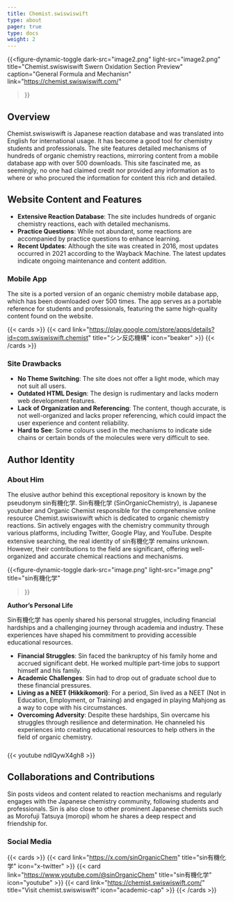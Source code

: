 ```yaml
---
title: Chemist.swiswiswift
type: about
pager: true
type: docs
weight: 2
---
```


{{<figure-dynamic-toggle
    dark-src="image2.png" 
    light-src="image2.png"  
    title="Chemist.swiswiswift Swern Oxidation Section Preview"
    caption="General Formula and Mechanisn"
    link="https://chemist.swiswiswift.com/"
>}}

## Overview

Chemist.swiswiswift is Japanese reaction database and was translated into English for international usage. It has become a good tool for chemistry students and professionals. The site features detailed mechanisms of hundreds of organic chemistry reactions, mirroring content from a mobile database app with over 500 downloads. This site fascinated me, as seemingly, no one had claimed credit nor provided any information as to where or who procured the information for content this rich and detailed.

## Website Content and Features

- **Extensive Reaction Database**: The site includes hundreds of organic chemistry reactions, each with detailed mechanisms.
- **Practice Questions**: While not abundant, some reactions are accompanied by practice questions to enhance learning.
- **Recent Updates**: Although the site was created in 2016, most updates occurred in 2021 according to the Wayback Machine. The latest updates indicate ongoing maintenance and content addition.

### Mobile App
The site is a ported version of an organic chemistry mobile database app, which has been downloaded over 500 times. The app serves as a portable reference for students and professionals, featuring the same high-quality content found on the website.

{{< cards >}}
  {{< card link="https://play.google.com/store/apps/details?id=com.swiswiswift.chemist" title="シン反応機構" icon="beaker" >}}
{{< /cards >}}

### Site Drawbacks

- **No Theme Switching**: The site does not offer a light mode, which may not suit all users.
- **Outdated HTML Design**: The design is rudimentary and lacks modern web development features.
- **Lack of Organization and Referencing**: The content, though accurate, is not well-organized and lacks proper referencing, which could impact the user experience and content reliability.
- **Hard to See**: Some colours used in the mechanisms to indicate side chains or certain bonds of the molecules were very difficult to see.

## Author Identity

### About Him

The elusive author behind this exceptional repository is known by the pseudonym sin有機化学. Sin有機化学 (SinOrganicChemistry), is Japanese youtuber and Organic Chemist responsible for the comprehensive online resource Chemist.swiswiswift which is dedicated to organic chemistry reactions. Sin actively engages with the chemistry community through various platforms, including Twitter, Google Play, and YouTube. Despite extensive searching, the real identity of sin有機化学 remains unknown. However, their contributions to the field are significant, offering well-organized and accurate chemical reactions and mechanisms.

{{<figure-dynamic-toggle
    dark-src="image.png" 
    light-src="image.png"
    title="sin有機化学"
>}}

**Author’s Personal Life**

Sin有機化学 has openly shared his personal struggles, including financial hardships and a challenging journey through academia and industry. These experiences have shaped his commitment to providing accessible educational resources.

- **Financial Struggles**: Sin faced the bankruptcy of his family home and accrued significant debt. He worked multiple part-time jobs to support himself and his family.
- **Academic Challenges**: Sin had to drop out of graduate school due to these financial pressures.
- **Living as a NEET (Hikkikomori)**: For a period, Sin lived as a NEET (Not in Education, Employment, or Training) and engaged in playing Mahjong as a way to cope with his circumstances.
- **Overcoming Adversity**: Despite these hardships, Sin overcame his struggles through resilience and determination. He channeled his experiences into creating educational resources to help others in the field of organic chemistry.

<div style="margin-bottom: 25px;"></div>

{{< youtube ndlQywX4gh8 >}}

## Collaborations and Contributions

Sin posts videos and content related to reaction mechanisms and regularly engages with the Japanese chemistry community, following students and professionals. Sin is also close to other prominent Japanese chemists such as Morofuji Tatsuya (moropi) whom he shares a deep respect and friendship for. 

### Social Media

{{< cards >}}
  {{< card link="https://x.com/sinOrganicChem" title="sin有機化学" icon="x-twitter" >}}
  {{< card link="https://www.youtube.com/@sinOrganicChem" title="sin有機化学" icon="youtube" >}}
  {{< card link="https://chemist.swiswiswift.com/" title="Visit chemist.swiswiswift" icon="academic-cap" >}}
{{< /cards >}}



